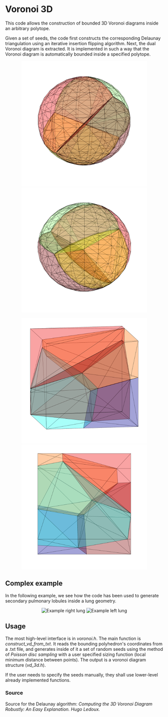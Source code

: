 # Voronoi 3D
This code allows the construction of bounded 3D Voronoi diagrams inside an arbitrary polytope. 

Given a set of seeds, the code first constructs the corresponding Delaunay triangulation using an iterative insertion flipping algorithm. Next, the dual Voronoi diagram is extracted. It is implemented in such a way that the Voronoi diagram is automatically bounded inside a specified polytope.


<p align="center">
<img src="./images/sph_v1.png" alt="Example sphere 1" width="400" height="auto" />
<img src="./images/sph_v3.png" alt="Example sphere 2" width="400" height="auto">
</p>
<p align="center">
<img src="./images/cube_v1.png" alt="Example cube 1" width="400" height="auto" />
<img src="./images/cube_v4.png" alt="Example cube 2" width="400" height="auto">
</p>


## Complex example
In the following example, we see how the code has been used to generate secondary pulmonary lobules inside a lung geometry.

<p align="center">
<img src="./images/R_v2.png" alt="Example right lung" width="400" height="auto" />
<img src="./images/L_v4.png" alt="Example left lung" width="400" height="auto">
</p>

## Usage
The most high-level interface is in *voronoi.h*. The main function is *construct_vd_from_txt*. It reads the bounding polyhedron's coordinates from a .txt file, and generates inside of it a set of random seeds using the method of *Poisson disc sampling* with a user specified sizing function (local minimum distance between points). The output is a voronoi diagram structure (*vd_3d.h*).

If the user needs to specify the seeds manually, they shall use lower-level already implemented functions.

### Source
Source for the Delaunay algorithm: *Computing the 3D Voronoi Diagram Robustly: An Easy Explanation. Hugo Ledoux.*
